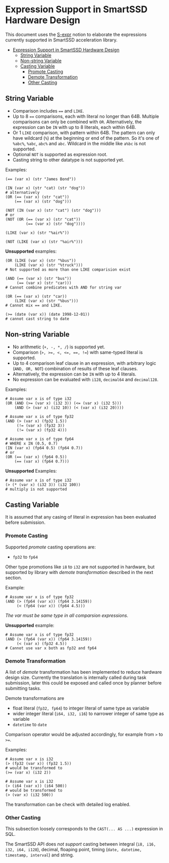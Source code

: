 # Expression Support in SmartSSD Hardware Design

This document uses the
[S-expr](expreval/README.md#s-expression)
notion to elaborate the expressions currently supported in SmartSSD acceleration library.

- [Expression Support in SmartSSD Hardware Design](#expression-support-in-smartssd-hardware-design)
  - [String Variable](#string-variable)
  - [Non-string Variable](#non-string-variable)
  - [Casting Variable](#casting-variable)
    - [Promote Casting](#promote-casting)
    - [Demote Transformation](#demote-transformation)
    - [Other Casting](#other-casting)

## String Variable

* Comparison includes `==` and `LIKE`.
* Up to 8 `==` comparisons, each with literal no longer than 64B.
  Multiple comparisons can only be combined with `OR`.
  Alternatively, the expression can be `IN` with up to 8 literals, each within 64B.
* Or 1 `LIKE` comparison, with pattern within 64B. The pattern can only have wildcard (`%`)
  at the beginning or end of the pattern. So it's one of `%abc%`, `%abc`, `abc%` and `abc`.
  Wildcard in the middle like `a%bc` is not supported.
* Optional `NOT` is supported as expression root.
* Casting string to other datatype is not supported yet.

Examples:
```
(== (var x) (str "James Bond"))

(IN (var x) (str "cat) (str "dog"))
# alternatively
(OR (== (var x) (str "cat"))
    (== (var x) (str "dog")))

(NOT (IN (var x) (str "cat") (str "dog")))
# or
(NOT (OR (== (var x) (str "cat"))
         (== (var x) (str "dog"))))

(LIKE (var x) (str "%air%"))

(NOT (LIKE (var x) (str "%air%")))
```

**Unsupported** examples:
```
(OR (LIKE (var x) (str "%bus"))
    (LIKE (var x) (str "%truck")))
# Not supported as more than one LIKE comparision exist

(AND (== (var x) (str "bus"))
     (== (var x) (str "car)))
# Cannot combine predicates with AND for string var

(OR (== (var x) (str "car))
    (LIKE (var x) (str "%bus")))
# Cannot mix == and LIKE.

(>= (date (var x)) (date 1998-12-01))
# cannot cast string to date
```

## Non-string Variable

* No arithmetic (`+, -, *, /`) is supported yet.
* Comparison (`>, >=, <, <=, ==, !=`) with same-typed literal is supported.
* Up to 4 comparison leaf clause in an expression, with arbitrary logic (`AND, OR, NOT`)
  combination of results of these leaf clauses.
* Alternatively, the expression can be `IN` with up to 4 literals.
* No expression can be evaluated with `i128`, `decimal64` and `decimal128`.
  
Examples:
```
# Assume var x is of type i32
(OR (AND (>= (var x) (i32 3)) (<= (var x) (i32 5)))
    (AND (> (var x) (i32 10)) (< (var x) (i32 20))))

# Assume var x is of type fp32
(AND (> (var x) (fp32 1.5))
     (!= (var x) (fp32 3))
     (!= (var x) (fp32 4)))

# Assume var x is of type fp64
# WHERE x IN (0.5, 0.7)
(IN (var x) (fp64 0.5) (fp64 0.7))
# or
(OR (== (var x) (fp64 0.5))
    (== (var x) (fp64 0.7)))
```

**Unsupported** Examples:
```
# Assume var x is of type i32
(> (* (var x) (i32 3)) (i32 100))
# multiply is not supported
```

## Casting Variable

It is assumed that any casing of literal in expression has been evaluated before submission.

### Promote Casting

Supported *promote* casting operations are:
* `fp32` to `fp64`

Other type promotions like `i8` to `i32` are not supported in hardware, but supported by library
with *demote transformation* described in the next section.

Example:
```
# Assume var x is of type fp32
(AND (> (fp64 (var x)) (fp64 3.14159))
     (< (fp64 (var x)) (fp64 4.5)))
```

*The var must be same type in all comparsion expressions*.

**Unsupported** example:
```
# Assume var x is of type fp32
(AND (> (fp64 (var x)) (fp64 3.14159))
     (< (var x) (fp32 4.5))
# Cannot use var x both as fp32 and fp64
```

### Demote Transformation

A list of *demote* transformation has been implemented to reduce hardware design size.
Currently the translation is internally called during task submission,
later this could be exposed and called once by planner before submitting tasks.

Demote transformations are
* float literal (`fp32, fp64`) to integer literal of same type as variable
* wider integer literal (`i64, i32, i16`) to narrower integer of same type as variable
* `datetime` to `date`

Comparison operator would be adjusted accordingly, for example from `>` to `>=`.

Examples:
```
# Assume var x is i32
(> (fp32 (var x)) (fp32 1.5))
# would be transformed to
(>= (var x) (i32 2))

# Assume var x is i32
(> (i64 (var x)) (i64 500))
# would be transformed to
(> (var x) (i32 500))
```

The transformation can be check with detailed log enabled.

### Other Casting

This subsection loosely corresponds to the `CAST(... AS ...)` expression in SQL.

The SmartSSD API does *not support* casting between integral (`i8, i16, i32, i64, i128`), decimal,
floaping point, timing (`date, datetime, timestamp, interval`) and string.
